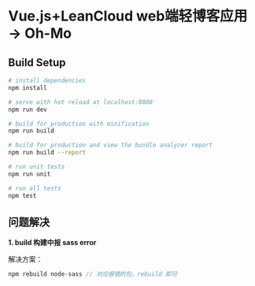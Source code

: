# Vue.js+LeanCloud web端轻博客应用 -> Oh-Mo

## Build Setup

``` bash
# install dependencies
npm install

# serve with hot reload at localhost:8080
npm run dev

# build for production with minification
npm run build

# build for production and view the bundle analyzer report
npm run build --report

# run unit tests
npm run unit

# run all tests
npm test
```

## 问题解决

**1. build 构建中报 sass error**

解决方案：

```js
npm rebuild node-sass // 对应报错的包，rebuild 即可
```
